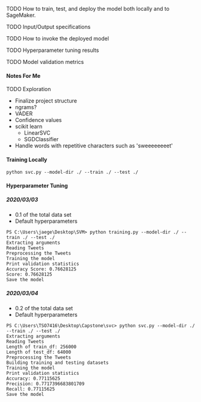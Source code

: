 TODO How to train, test, and deploy the model both locally and to SageMaker.

TODO Input/Output specifications

TODO How to invoke the deployed model

TODO Hyperparameter tuning results

TODO Model validation metrics

#### Notes For Me
TODO Exploration
* Finalize project structure
* ngrams?
* VADER
* Confidence values
* scikit learn
    * LinearSVC
    * SGDClassifier
* Handle words with repetitive characters such as 'sweeeeeeeet'

#### Training Locally
```console
python svc.py --model-dir ./ --train ./ --test ./
```

#### Hyperparameter Tuning
##### 2020/03/03
* 0.1 of the total data set
* Default hyperparameters
```console
PS C:\Users\jaege\Desktop\SVM> python training.py --model-dir ./ --train ./ --test ./
Extracting arguments
Reading Tweets
Preprocessing the Tweets
Training the model
Print validation statistics
Accuracy Score: 0.76628125
Score: 0.76628125
Save the model
````

##### 2020/03/04
* 0.2 of the total data set
* Default hyperparameters
```console
PS C:\Users\TSO7416\Desktop\Capstone\svc> python svc.py --model-dir ./ --train ./ --test ./
Extracting arguments
Reading Tweets
Length of train_df: 256000
Length of test_df: 64000
Preprocessing the Tweets
Building training and testing datasets
Training the model
Print validation statistics
Accuracy: 0.77115625
Precision: 0.7717396683801709
Recall: 0.77115625
Save the model
```


